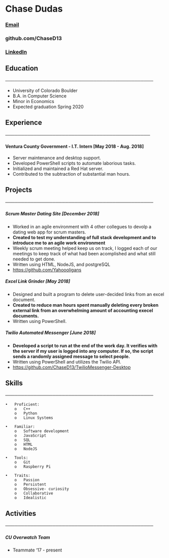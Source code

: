 # Chase Dudas

### [Email](chasedudas13@gmail.com)
### github.com/ChaseD13 
### [LinkedIn](https://www.linkedin.com/in/chasedudas/)

## Education
───────────────────────────────────────────────
*  University of Colorado Boulder  	
*  B.A. in Computer Science				
*  Minor in Economics
*  Expected graduation Spring 2020

## Experience
────────────────────────────────────────────── 
#### Ventura County Government - I.T. Intern [May 2018 - Aug. 2018]		
* Server maintenance and desktop support.  				
* Developed PowerShell scripts to automate laborious tasks.
* Initialized and maintained a Red Hat server.
* Contributed to the subtraction of substantial man hours.

## Projects
─────────────────────────────────────────────── 
##### Scrum Master Dating Site [December 2018]			
* Worked in an agile environment with 4 other collegues to devolp a dating web app for scrum masters.
* **Created to test my understanding of full stack development and to introduce me to an agile work environment**
* Weekly scrum meeting helped keep us on track, I logged each of our meetings to keep track of what had been acomplished and what still needed to get done.
* Written using HTML, NodeJS, and postgreSQL
* https://github.com/Yahoooligans

##### Excel Link Grinder [May 2018]			
* Designed and built a program to delete user-decided links from an excel document.
* **Created to reduce man hours spent manually deleting every broken external link from an overwhelming amount of accounting execel documents.**
* Written using PowerShell. 

##### Twilio Automated Messenger [June 2018]		
* **Developed a script to run at the end of the work day. It verifies with the server if my user is logged into any computer. If so, the script sends a randomly assigned message to select people.** 
* Written using PowerShell and utilizes the Twilio API.  
* https://github.com/ChaseD13/TwilioMessenger-Desktop

## Skills
─────────────────────────────────────────────── 
```
•	Proficient:
	o	C++
	o	Python
	o	Linux Systems 
	
•	Familiar:
	o	Software development
	o	JavaScript
	o	SQL
	o	HTML
	o	NodeJS

•	Tools:
	o	Git
	o	Raspberry Pi
	
•	Traits:
	o	Passion
	o	Persistent
	o	Obsessive- curiosity
	o	Collaborative
	o	Idealistic

```

## Activities
─────────────────────────────────────────────── 
##### CU Overwatch Team
* Teammate ‘17 - present

